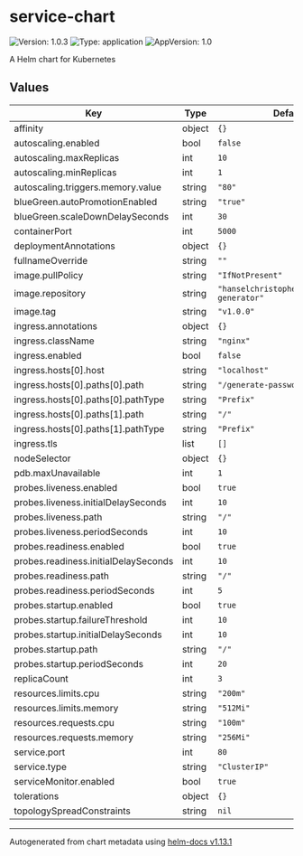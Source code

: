 # service-chart

![Version: 1.0.3](https://img.shields.io/badge/Version-1.0.3-informational?style=flat-square) ![Type: application](https://img.shields.io/badge/Type-application-informational?style=flat-square) ![AppVersion: 1.0](https://img.shields.io/badge/AppVersion-1.0-informational?style=flat-square)

A Helm chart for Kubernetes

## Values

| Key | Type | Default | Description |
|-----|------|---------|-------------|
| affinity | object | `{}` |  |
| autoscaling.enabled | bool | `false` |  |
| autoscaling.maxReplicas | int | `10` |  |
| autoscaling.minReplicas | int | `1` |  |
| autoscaling.triggers.memory.value | string | `"80"` |  |
| blueGreen.autoPromotionEnabled | string | `"true"` |  |
| blueGreen.scaleDownDelaySeconds | int | `30` |  |
| containerPort | int | `5000` |  |
| deploymentAnnotations | object | `{}` |  |
| fullnameOverride | string | `""` |  |
| image.pullPolicy | string | `"IfNotPresent"` |  |
| image.repository | string | `"hanselchristopher001/password-generator"` |  |
| image.tag | string | `"v1.0.0"` |  |
| ingress.annotations | object | `{}` |  |
| ingress.className | string | `"nginx"` |  |
| ingress.enabled | bool | `false` |  |
| ingress.hosts[0].host | string | `"localhost"` |  |
| ingress.hosts[0].paths[0].path | string | `"/generate-passwords"` |  |
| ingress.hosts[0].paths[0].pathType | string | `"Prefix"` |  |
| ingress.hosts[0].paths[1].path | string | `"/"` |  |
| ingress.hosts[0].paths[1].pathType | string | `"Prefix"` |  |
| ingress.tls | list | `[]` |  |
| nodeSelector | object | `{}` |  |
| pdb.maxUnavailable | int | `1` |  |
| probes.liveness.enabled | bool | `true` |  |
| probes.liveness.initialDelaySeconds | int | `10` |  |
| probes.liveness.path | string | `"/"` |  |
| probes.liveness.periodSeconds | int | `10` |  |
| probes.readiness.enabled | bool | `true` |  |
| probes.readiness.initialDelaySeconds | int | `10` |  |
| probes.readiness.path | string | `"/"` |  |
| probes.readiness.periodSeconds | int | `5` |  |
| probes.startup.enabled | bool | `true` |  |
| probes.startup.failureThreshold | int | `10` |  |
| probes.startup.initialDelaySeconds | int | `10` |  |
| probes.startup.path | string | `"/"` |  |
| probes.startup.periodSeconds | int | `20` |  |
| replicaCount | int | `3` |  |
| resources.limits.cpu | string | `"200m"` |  |
| resources.limits.memory | string | `"512Mi"` |  |
| resources.requests.cpu | string | `"100m"` |  |
| resources.requests.memory | string | `"256Mi"` |  |
| service.port | int | `80` |  |
| service.type | string | `"ClusterIP"` |  |
| serviceMonitor.enabled | bool | `true` |  |
| tolerations | object | `{}` |  |
| topologySpreadConstraints | string | `nil` |  |

----------------------------------------------
Autogenerated from chart metadata using [helm-docs v1.13.1](https://github.com/norwoodj/helm-docs/releases/v1.13.1)
